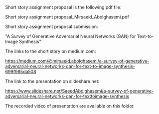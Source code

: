 Short story assignment proposal is the following pdf file:

Short story assignment proposal_Mirsaeid_Abolghasemi.pdf


Short story assignment proposal submission:

"A Survey of Generative Adversarial Neural Networks (GAN) for Text-to-Image Synthesis"


The links to the short story on medium.com:

https://medium.com/@mirsaeid.abolghasemi/a-survey-of-generative-adversarial-neural-networks-gan-for-text-to-image-synthesis-699f985da508


The link to the presentation on slideshare.net:

https://www.slideshare.net/SaeedAbolghasemi/a-survey-of-generative-adversarial-neural-networks-gan-for-texttoimage-synthesis


The recorded video of presentation are available on this folder.
